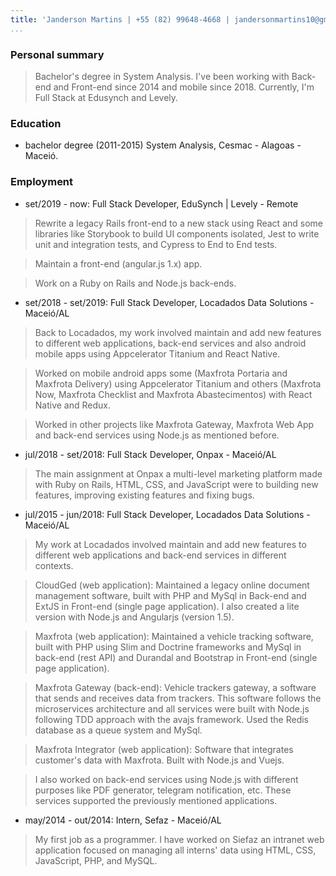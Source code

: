 ```yaml
---
title: 'Janderson Martins | +55 (82) 99648-4668 | jandersonmartins10@gmail.com'
...
```


### Personal summary

> Bachelor's degree in System Analysis. I've been working with Back-end and Front-end since 2014 and mobile since 2018. Currently, I'm Full Stack at Edusynch and Levely. 

### Education 

- bachelor degree (2011-2015) System Analysis, Cesmac - Alagoas - Maceió.

### Employment 

- set/2019 - now: Full Stack Developer, EduSynch | Levely - Remote

> Rewrite a legacy Rails front-end to a new stack using React and some libraries like Storybook to build UI components isolated, Jest to write unit and integration tests, and Cypress to End to End tests.

> Maintain a front-end (angular.js 1.x) app.

> Work on a Ruby on Rails and Node.js back-ends.

- set/2018 - set/2019: Full Stack Developer, Locadados Data Solutions - Maceió/AL

> Back to Locadados, my work involved maintain and add new features to different web applications, back-end services and also android mobile apps using Appcelerator Titanium and React Native.

> Worked on mobile android apps some (Maxfrota Portaria and Maxfrota Delivery) using Appcelerator Titanium and others (Maxfrota Now, Maxfrota Checklist and Maxfrota Abastecimentos) with React Native and Redux.

> Worked in other projects like Maxfrota Gateway, Maxfrota Web App and back-end services using Node.js as mentioned before.

- jul/2018 - set/2018: Full Stack Developer, Onpax - Maceió/AL

> The main assignment at Onpax a multi-level marketing platform made with Ruby on Rails, HTML, CSS, and JavaScript were to building new features, improving existing features and fixing bugs.

- jul/2015 - jun/2018: Full Stack Developer, Locadados Data Solutions - Maceió/AL

> My work at Locadados involved maintain and add new features to different web applications and back-end services in different contexts.

> CloudGed (web application): Maintained a legacy online document management software, built with PHP and MySql in Back-end and ExtJS in Front-end (single page application). I also created a lite version with Node.js and Angularjs (version 1.5).

> Maxfrota (web application): Maintained a vehicle tracking software, built with PHP using Slim and Doctrine frameworks and MySql in back-end (rest API) and Durandal and Bootstrap in Front-end (single page application).

> Maxfrota Gateway (back-end): Vehicle trackers gateway, a software that sends and receives data from trackers. This software follows the microservices architecture and all services were built with Node.js following TDD approach with the avajs framework. Used the Redis database as a queue system and MySql.

> Maxfrota Integrator (web application): Software that integrates customer's data with Maxfrota. Built with Node.js and Vuejs.

> I also worked on back-end services using Node.js with different purposes like PDF generator, telegram notification, etc. These services supported the previously mentioned applications.

- may/2014 - out/2014: Intern, Sefaz - Maceió/AL

> My first job as a programmer. I have worked on Siefaz an intranet web application focused on managing all interns' data using HTML, CSS, JavaScript, PHP, and MySQL.

